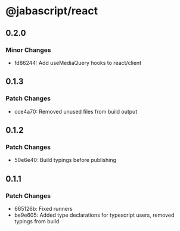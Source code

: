 # @jabascript/react

## 0.2.0

### Minor Changes

- fd86244: Add useMediaQuery hooks to react/client

## 0.1.3

### Patch Changes

- cce4a70: Removed unused files from build output

## 0.1.2

### Patch Changes

- 50e6e40: Build typings before publishing

## 0.1.1

### Patch Changes

- 665126b: Fixed runners
- be9e605: Added type declarations for typescript users, removed typings from build
